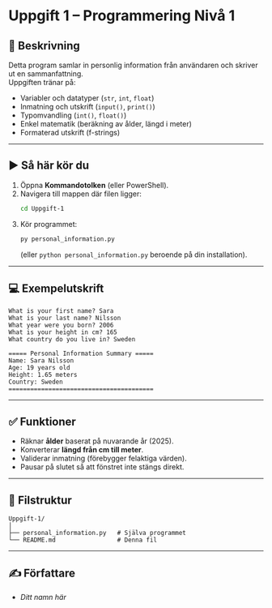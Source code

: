 # Uppgift 1 – Programmering Nivå 1

## 📖 Beskrivning
Detta program samlar in personlig information från användaren och skriver ut en sammanfattning.  
Uppgiften tränar på:
- Variabler och datatyper (`str`, `int`, `float`)
- Inmatning och utskrift (`input()`, `print()`)
- Typomvandling (`int()`, `float()`)
- Enkel matematik (beräkning av ålder, längd i meter)
- Formaterad utskrift (f-strings)

---

## ▶️ Så här kör du
1. Öppna **Kommandotolken** (eller PowerShell).  
2. Navigera till mappen där filen ligger:  
   ```bash
   cd Uppgift-1
   ```
3. Kör programmet:  
   ```bash
   py personal_information.py
   ```
   (eller `python personal_information.py` beroende på din installation).  

---

## 💻 Exempelutskrift
```
What is your first name? Sara
What is your last name? Nilsson
What year were you born? 2006
What is your height in cm? 165
What country do you live in? Sweden

===== Personal Information Summary =====
Name: Sara Nilsson
Age: 19 years old
Height: 1.65 meters
Country: Sweden
========================================
```

---

## ✅ Funktioner
- Räknar **ålder** baserat på nuvarande år (2025).  
- Konverterar **längd från cm till meter**.  
- Validerar inmatning (förebygger felaktiga värden).  
- Pausar på slutet så att fönstret inte stängs direkt.  

---

## 📂 Filstruktur
```
Uppgift-1/
│
├── personal_information.py   # Själva programmet
└── README.md                 # Denna fil
```

---

## ✍️ Författare
- *Ditt namn här*
